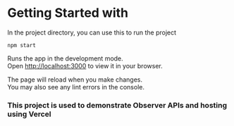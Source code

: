 # Getting Started with

In the project directory, you can use this to run the project

`npm start`

Runs the app in the development mode.\
Open [http://localhost:3000](http://localhost:3000) to view it in your browser.

The page will reload when you make changes.\
You may also see any lint errors in the console.

### This project is used to demonstrate Observer APIs and hosting using Vercel
